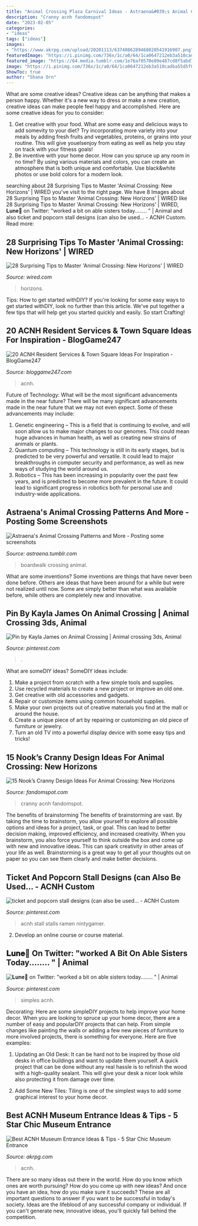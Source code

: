 ```yaml
---
title: "Animal Crossing Plaza Carnival Ideas - Astraena&#039;s Animal Crossing Patterns And More"
description: "Cranny acnh fandomspot"
date: "2023-02-05"
categories:
- "ideas"
tags: ["ideas"]
images:
- "https://www.akrpg.com/upload/20201113/6374086289468020541916907.png"
featuredImage: "https://i.pinimg.com/736x/1c/a0/64/1ca0647212eb3a510cadba55d5f058f7.jpg"
featured_image: "https://64.media.tumblr.com/1e76af0570e89e487cd8f5abd7b867c7/33303f7096271792-97/s1280x1920/6a1ba22a6bf3ac55f6cfea32f40adc13c7f8655b.jpg"
image: "https://i.pinimg.com/736x/1c/a0/64/1ca0647212eb3a510cadba55d5f058f7.jpg"
ShowToc: true
author: "Shana Orn"
---
```



What are some creative ideas?
Creative ideas can be anything that makes a person happy. Whether it's a new way to dress or make a new creation, creative ideas can make people feel happy and accomplished. Here are some creative ideas for you to consider: 
1. Get creative with your food. What are some easy and delicious ways to add somevity to your diet? Try incorporating more variety into your meals by adding fresh fruits and vegetables, proteins, or grains into your routine. This will give youelsenjoy from eating as well as help you stay on track with your fitness goals! 
2. Be inventive with your home decor. How can you spruce up any room in no time? By using various materials and colors, you can create an atmosphere that is both unique and comfortable. Use black&white photos or use bold colors for a modern look.

	

		
searching about 28 Surprising Tips to Master &#039;Animal Crossing: New Horizons&#039; | WIRED you've visit to the right page. We have 8 Images about 28 Surprising Tips to Master &#039;Animal Crossing: New Horizons&#039; | WIRED like 28 Surprising Tips to Master &#039;Animal Crossing: New Horizons&#039; | WIRED, 𝐋𝐮𝐧𝐞🌿 on Twitter: &quot;worked a bit on able sisters today.....… &quot; | Animal and also ticket and popcorn stall designs (can also be used... - ACNH Custom. Read more:
		
    
## 28 Surprising Tips To Master &#039;Animal Crossing: New Horizons&#039; | WIRED

<img loading=lazy src="https://media.wired.com/photos/5eab4cb962c4bd6878853b32/191:100/w_1280,c_limit/Gear-Animal-Crossing-louryn-town-celebration.jpg" onerror="this.onerror=null;this.src='https://tse3.mm.bing.net/th?id=OIP.iYZMa5czAWkQTFoQKGQUdwHaD4&amp;pid=15.1';" alt="28 Surprising Tips to Master &#039;Animal Crossing: New Horizons&#039; | WIRED">

_Source: wired.com_

>horizons. 

	

Tips: How to get started withDIY?
If you're looking for some easy ways to get started withDIY, look no further than this article. We've put together a few tips that will help get you started quickly and easily. So start Crafting!

    
## 20 ACNH Resident Services &amp; Town Square Ideas For Inspiration - BlogGame247

<img loading=lazy src="https://static.fandomspot.com/images/03/13107/10-parking-lot-resident-services-acnh.jpg" onerror="this.onerror=null;this.src='https://tse2.mm.bing.net/th?id=OIP.Bs92xYubjxZUpM1TG5ewbgHaEK&amp;pid=15.1';" alt="20 ACNH Resident Services &amp; Town Square Ideas For Inspiration - BlogGame247">

_Source: bloggame247.com_

>acnh. 

	

Future of Technology: What will be the most significant advancements made in the near future?
There will be many significant advancements made in the near future that we may not even expect. Some of these advancements may include: 
1. Genetic engineering – This is a field that is continuing to evolve, and will soon allow us to make major changes to our genomes. This could mean huge advances in human health, as well as creating new strains of animals or plants. 
2. Quantum computing – This technology is still in its early stages, but is predicted to be very powerful and versatile. It could lead to major breakthroughs in computer security and performance, as well as new ways of studying the world around us. 
3. Robotics – This has been increasing in popularity over the past few years, and is predicted to become more prevalent in the future. It could lead to significant progress in robotics both for personal use and industry-wide applications. 

    
## Astraena&#039;s Animal Crossing Patterns And More - Posting Some Screenshots

<img loading=lazy src="https://64.media.tumblr.com/1e76af0570e89e487cd8f5abd7b867c7/33303f7096271792-97/s1280x1920/6a1ba22a6bf3ac55f6cfea32f40adc13c7f8655b.jpg" onerror="this.onerror=null;this.src='https://tse4.mm.bing.net/th?id=OIP.B6PEnUayeVF_InNEq42KOgHaEK&amp;pid=15.1';" alt="Astraena&#039;s Animal Crossing Patterns and More - Posting some screenshots">

_Source: astraena.tumblr.com_

>boardwalk crossing animal. 

	

What are some inventions?
Some inventions are things that have never been done before. Others are ideas that have been around for a while but were not realized until now. Some are simply better than what was available before, while others are completely new and innovative.

    
## Pin By Kayla James On Animal Crossing | Animal Crossing 3ds, Animal

<img loading=lazy src="https://i.redd.it/ydcl9x6j78w41.jpg" onerror="this.onerror=null;this.src='https://tse3.mm.bing.net/th?id=OIP.HoXHVFeuU2s6lqabq-oPlAHaEG&amp;pid=15.1';" alt="Pin by Kayla James on Animal Crossing | Animal crossing 3ds, Animal">

_Source: pinterest.com_

>. 

	

What are someDIY ideas?
SomeDIY ideas include:
1. Make a project from scratch with a few simple tools and supplies. 
2. Use recycled materials to create a new project or improve an old one. 
3. Get creative with old accessories and gadgets. 
4. Repair or customize items using common household supplies. 
5. Make your own projects out of creative materials you find at the mall or around the house. 
6. Create a unique piece of art by repairing or customizing an old piece of furniture or jewelry. 
7. Turn an old TV into a powerful display device with some easy tips and tricks!

    
## 15 Nook’s Cranny Design Ideas For Animal Crossing: New Horizons

<img loading=lazy src="https://static.fandomspot.com/images/01/11461/12-pottery-shop-outside-nooks.jpg" onerror="this.onerror=null;this.src='https://tse2.mm.bing.net/th?id=OIP.5PKuXr2LJGm-uaWNfHu-WAHaEK&amp;pid=15.1';" alt="15 Nook’s Cranny Design Ideas For Animal Crossing: New Horizons">

_Source: fandomspot.com_

>cranny acnh fandomspot. 

	

The benefits of brainstorming
The benefits of brainstorming are vast. By taking the time to brainstorm, you allow yourself to explore all possible options and ideas for a project, task, or goal. This can lead to better decision making, improved efficiency, and increased creativity.
When you brainstorm, you also force yourself to think outside the box and come up with new and innovative ideas. This can spark creativity in other areas of your life as well. Brainstorming is a great way to get all your thoughts out on paper so you can see them clearly and make better decisions.

    
## Ticket And Popcorn Stall Designs (can Also Be Used... - ACNH Custom

<img loading=lazy src="https://i.pinimg.com/736x/1c/a0/64/1ca0647212eb3a510cadba55d5f058f7.jpg" onerror="this.onerror=null;this.src='https://tse2.mm.bing.net/th?id=OIP.jdfAZt7x05gejNjGjVygsgHaC8&amp;pid=15.1';" alt="ticket and popcorn stall designs (can also be used... - ACNH Custom">

_Source: pinterest.com_

>acnh stall stalls ramen nintygamer. 

	

2. Develop an online course or course material.

    
## 𝐋𝐮𝐧𝐞🌿 On Twitter: &quot;worked A Bit On Able Sisters Today.....… &quot; | Animal

<img loading=lazy src="https://i.pinimg.com/736x/0c/51/46/0c5146fccd8bac10b9ee254f89e4f4be.jpg" onerror="this.onerror=null;this.src='https://tse3.mm.bing.net/th?id=OIP.Ri73mUiapbVvlr6fKbupigHaEK&amp;pid=15.1';" alt="𝐋𝐮𝐧𝐞🌿 on Twitter: &quot;worked a bit on able sisters today.....… &quot; | Animal">

_Source: pinterest.com_

>simples acnh. 

	

Decorating: Here are some simpleDIY projects to help improve your home decor.
When you are looking to spruce up your home decor, there are a number of easy and popularDIY projects that can help. From simple changes like painting the walls or adding a few new pieces of furniture to more involved projects, there is something for everyone. Here are five examples:
1. Updating an Old Desk: It can be hard not to be inspired by those old desks in office buildings and want to update them yourself. A quick project that can be done without any real hassle is to refinish the wood with a high-quality sealant. This will give your desk a nicer look while also protecting it from damage over time.

2. Add Some New Tiles: Tiling is one of the simplest ways to add some graphical interest to your home decor.

    
## Best ACNH Museum Entrance Ideas &amp; Tips - 5 Star Chic Museum Entrance

<img loading=lazy src="https://www.akrpg.com/upload/20201113/6374086289468020541916907.png" onerror="this.onerror=null;this.src='https://tse2.mm.bing.net/th?id=OIP.pFa38Vg2CoYwnDHIBrWVWAHaEU&amp;pid=15.1';" alt="Best ACNH Museum Entrance Ideas &amp; Tips - 5 Star Chic Museum Entrance">

_Source: akrpg.com_

>acnh. 

	

There are so many ideas out there in the world. How do you know which ones are worth pursuing? How do you come up with new ideas? And once you have an idea, how do you make sure it succeeds? These are all important questions to answer if you want to be successful in today's society. Ideas are the lifeblood of any successful company or individual. If you can't generate new, innovative ideas, you'll quickly fall behind the competition.


